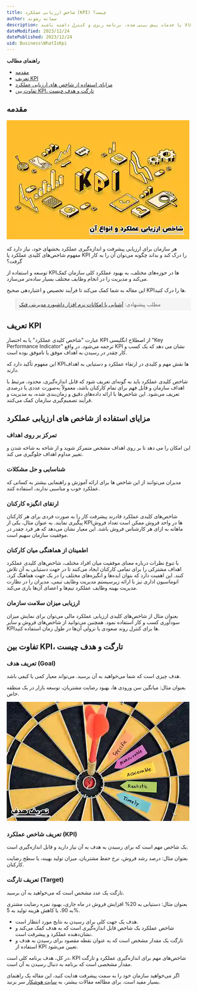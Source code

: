 ```yaml
---
title: شاخص ارزیابی عملکرد (KPI) چیست؟
author: سمانه رشوند
description: سربرنامه تولید یک ابزار مهم در مدیریت تولید و پروژه‌های صنعتی است که به تیم‌های تولید کمک می‌کند تا به طور مؤثر و کارآمد برای تولید کالا یا خدمات پیش بینی شده، برنامه ریزی و کنترل داشته باشند.
dateModified: 2023/12/24
datePublished: 2023/12/24
uid: Business\WhatIsKpi
---
```

**راهنمای مطالب**
- [مقدمه](#مقدمه)
- [تعریف KPI](#تعریف-kpi)
- [مزایای استفاده از شاخص های ارزیابی عملکرد](#مزایای-استفاده-از-شاخص-های-ارزیابی-عملکرد)
- [تفاوت بین KPI، تارگت و هدف چیست](#تفاوت-بین-kpi،-تارگت-و-هدف-چیست)

## مقدمه

![شاخص ارزیابی عملکرد (KPI) چیست؟](./Images/WhatIsKpi.webp)

هر سازمان برای ارزیابی پیشرفت و اندازه‌گیری عملکرد بخشهای خود، نیاز دارد که مفهوم شاخص‌های کلیدی عملکرد یا KPI را درک کند و بداند چگونه می‌توان آن را به کار گرفت؟

توسعه و استفاده از KPIها در حوزه‌های مختلف، به بهبود عملکرد کلی سازمان کمک می‌کند و مدیریت را در انجام وظایف مختلف بسیار ساده‌تر می‌سازد.

این مقاله به شما کمک می‌کند تا فرآیند تخصیص و اعتباردهی صحیح KPIها را درک کنید.

<blockquote style="background-color:#f5f5f5; padding:0.5rem">
مطلب پیشنهادی: <a href="https://www.hooshkar.com/Software/Fennec/Module/Dashboard" target="_blank">آشنایی با امکانات نرم افزار داشبورد مدیریتی فنک
</a></blockquote>

## تعریف KPI
عبارت "شاخص کلیدی عملکرد" یا به اختصار KPI از اصطلاح انگلیسی "Key Performance Indicator" ترجمه می‌شود. در واقع KPI نشان می دهد که یک کسب و کار چقدر در رسیدن به اهداف موفق یا ناموفق بوده است.

این مفهوم تأکید دارد که KPIها نقش مهم و کلیدی در ارتقاء عملکرد و دستیابی به اهداف دارند.

شاخص کلیدی عملکرد باید به گونه‌ای تعریف شود که قابل اندازه‌گیری، محدود، مرتبط با اهداف سازمان و قابل فهم برای تمام کارکنان باشد، معمولاً به‌صورت عددی یا درصدی تعریف می‌شود. این شاخص‌ها با ارائه داده‌های دقیق و زمان‌بندی شده، به مدیریت و فرآیند تصمیم‌گیری سازمان کمک می‌کنند.

## مزایای استفاده از شاخص های ارزیابی عملکرد

### تمرکز بر روی اهداف
این امکان را می دهد تا بر روی اهداف مشخص متمرکز شوید و از شاخه به شاخه شدن و تغییر مداوم اهداف جلوگیری می کند.

### شناسایی و حل مشکلات
مدیران می‌توانند از این شاخص ها برای ارائه آموزش و راهنمایی بیشتر به کسانی که عملکرد خوب و مناسبی ندارند، استفاده کنند.

### ارتقای انگیزه کارکنان
شاخص‌های کلیدی عملکرد قادرند پیشرفت کار را به صورت فردی برای هر کارکنان پیگیری نمایند. به عنوان مثال، یکی از KPIها در واحد فروش ممکن است تعداد فروش ماهانه به ازای هر کارشناس فروش باشد. این معیار نشان می‌دهد که هر فرد چقدر در موفقیت سازمان سهیم است.

### اطمینان از هماهنگی میان کارکنان
با تنوع نظرات درباره معنای موفقیت میان افراد مختلف، شاخص‌های کلیدی عملکرد اهداف مشترکی را برای تمامی کارکنان ایجاد می‌کنند تا در جهت دستیابی به آن تلاش کنند. این اهمیت دارد که بتوان ایده‌ها و انگیزه‌های مختلف را در یک جهت هماهنگ کرد. اتوماسیون اداری نیز با ارائه زیرسیستم مدیریت وظایف تیمی، مدیران را در نظارت مدیریت بهینه وظایف عملکرد تیم‌ها و اعضای آن‌ها یاری می‌کند.

### ارزیابی میزان سلامت سازمان
بعنوان مثال از شاخص‌های کلیدی ارزیابی عملکرد مالی می‌توان برای نمایش میزان سودآوری کسب و کار استفاده نمود. همچنین می‌توانید از شاخص‌های فروش و سایر KPIها برای کنترل روند صعودی یا نزولی آن‌ها در طول زمان استفاده کنید.

## تفاوت بین KPI، تارگت و هدف چیست

### تعریف هدف (Goal)
هدف چیزی است که شما می‌خواهید به آن برسید. می‌تواند معیار کمی یا کیفی باشد.

بعنوان مثال: میانگین سن ورودی ها، بهبود رضایت مشتریان، توسعه بازار در یک منطقه خاص.

![تعریف هدف](./Images/Goal.webp)

### تعریف شاخص عملکرد (KPI)
یک شاخص مهم است که برای رسیدن به هدف به آن نیاز دارید و قابل اندازه‌گیری است.

بعنوان مثال: درصد رشد فروش، نرخ حفظ مشتریان، میزان تولید بهینه، یا سطح رضایت کارکنان.

### تعریف تارگت (Target)
تارگت یک عدد مشخص است که می‌خواهید به آن برسید.

بعنوان مثال: دستیابی به 20% افزایش فروش در ماه جاری، بهبود نمره رضایت مشتری به 90، یا کاهش هزینه تولید به 5%.

   - هدف یک جهت کلی برای رسیدن به نتایج مورد انتظار است.
   - شاخص عملکرد یک شاخص قابل اندازه‌گیری‌ است که به هدف کمک می‌کند و نشان‌دهنده عملکرد و پیشرفت است.
   - تارگت یک مقدار مشخص است که به عنوان نقطه مقصود برای رسیدن به هدف و استفاده از KPI تعیین می‌شود.

در کل، هدف برنامه کلی است، KPI شاخص‌های مهم برای اندازه‌گیری عملکرد و تارگت مقدار مشخصی است که برنامه به دنبال رسیدن به آن است.

اگر می‌خواهید سازمان خود را به سمت پیشرفت هدایت کنید، این مقاله یک راهنمای بسیار مفید است. برای مطالعه مقالات بیشتر، به <a href="https://www.hooshkar.com" target="_blank">سایت هوشکار</a> سر بزنید.







